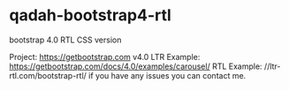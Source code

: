 # qadah-bootstrap4-rtl
bootstrap 4.0 RTL CSS version 

Project: https://getbootstrap.com v4.0 
LTR Example: https://getbootstrap.com/docs/4.0/examples/carousel/
RTL Example: //ltr-rtl.com/bootstrap-rtl/
if you have any issues you can contact me.
